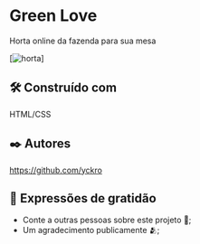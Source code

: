 # Green Love

Horta online da fazenda para sua mesa

[<img src="../src/images/gps.jpeg" alt="horta">]

## 🛠️ Construído com

HTML/CSS

## ✒️ Autores

https://github.com/yckro

## 🎁 Expressões de gratidão

* Conte a outras pessoas sobre este projeto 📢;
* Um agradecimento publicamente 🫂;
